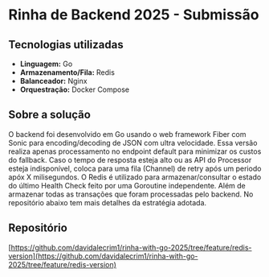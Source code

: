 # Rinha de Backend 2025 - Submissão

## Tecnologias utilizadas
- **Linguagem:** Go
- **Armazenamento/Fila:** Redis
- **Balanceador:** Nginx
- **Orquestração:** Docker Compose

## Sobre a solução
O backend foi desenvolvido em Go usando o web framework Fiber com Sonic para encoding/decoding de JSON com ultra velocidade. Essa versão realiza apenas processamento no endpoint default para minimizar os custos do fallback. Caso o tempo de resposta esteja alto ou as API do Processor esteja indisponível, coloca para uma fila (Channel) de retry após um periodo apóx X milisegundos. O Redis é utilizado para armazenar/consultar o estado do último Health Check feito por uma Goroutine independente. Além de armazenar todas as transações que foram processadas pelo backend. No repositório abaixo tem mais detalhes da estratégia adotada.

## Repositório
[https://github.com/davidalecrim1/rinha-with-go-2025/tree/feature/redis-version](https://github.com/davidalecrim1/rinha-with-go-2025/tree/feature/redis-version)